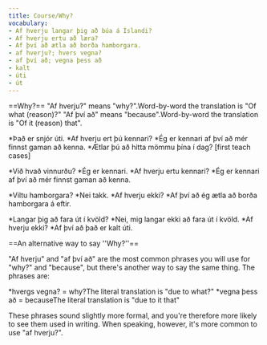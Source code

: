 ```yaml
---
title: Course/Why?
vocabulary:
- Af hverju langar þig að búa á Íslandi?
- Af hverju ertu að læra?
- Af því að ætla að borða hamborgara.
- af hverju?; hvers vegna?
- af því að; vegna þess að
- kalt
- úti
- út
---
```


==Why?==
"Af hverju?" means "why?".<note>Word-by-word the translation is "Of what (reason)?"</note> "Af því að" means "because".<note>Word-by-word the translation is "Of it (reason) that".</note>

*Það er snjór úti.
*Af hverju ert þú kennari?
*Ég er kennari af því að mér finnst gaman að kenna.
*Ætlar þú að hitta mömmu þína í dag? [first teach cases]

*Við hvað vinnurðu?
*Ég er kennari.
*Af hverju ertu kennari?
*Ég er kennari af því að mér finnst gaman að kenna.

*Viltu hamborgara?
*Nei takk.
*Af hverju ekki?
*Af því að ég ætla að borða hamborgara á eftir.

*Langar þig að fara út í kvöld?
*Nei, mig langar ekki að fara út í kvöld.
*Af hverju ekki?
*Af því að það er kalt úti.

==An alternative way to say ''Why?''==

"Af hverju" and "af því að" are the most common phrases you will use for "why?" and "because", but there's another way to say the same thing. The phrases are:

*hvergs vegna? = why?<note>The literal translation is "due to what?"</note>
*vegna þess að = because<note>The literal translation is "due to it that"</note>

These phrases sound slightly more formal, and you're therefore more likely to see them used in writing. When speaking, however, it's more common to use "af hverju?".

